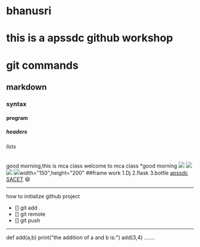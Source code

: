 # bhanusri
# this is a apssdc github workshop
# git commands
## markdown
### syntax
#### program
##### headers
###### lists
good morning,this is mca class welcome to mca class
*good morning
<img src='https://www.google.com/search?q=flower+images+hd&rlz=1C1CHBF_enIN831IN831&sxsrf=ALeKk02F_arA_FJDC4ekJORBhC6IRngngA:1612520213831&tbm=isch&source=iu&ictx=1&fir=xMFvYWBWm5ZRYM%252CHOqXEvxEUfInTM%252C_&vet=1&usg=AI4_-kScmBPbz1ZNn7k1N6u4TTnYq3rdIw&sa=X&ved=2ahUKEwjM9ab0wdLuAhVzwjgGHdm-B8AQ9QF6BAgPEAE&biw=1366&bih=657#imgrc=xMFvYWBWm5ZRYM'>
<img src='https://www.google.com/search?q=flower+images+&tbm=isch&ved=2ahUKEwi83fv2wdLuAhWUkksFHd1XCvcQ2-cCegQIABAA&oq=flower+images+&gs_lcp=CgNpbWcQDDIECCMQJzIFCAAQsQMyBQgAELEDMgUIABCxAzIFCAAQsQMyAggAMgIIADICCAAyBAgAEEMyAggAUPayB1iwuAdgkNwHaABwAHgAgAHGAYgB_wKSAQMwLjKYAQCgAQGqAQtnd3Mtd2l6LWltZ8ABAQ&sclient=img&ei=GxsdYPzjGJSlrtoP3a-puA8&bih=657&biw=1366&rlz=1C1CHBF_enIN831IN831#imgrc=xP0B8ZHMhRvQ2M'>
<img src='https://st3.depositphotos.com/3047333/12924/i/600/depositphotos_129246006-stock-photo-kitten-sitting-in-flowers.jpg'>
<img src='https://st3.depositphotos.com/3047333/12924/i/600/depositphotos_129246006-stock-photo-kitten-sitting-in-flowers.jpg'>width="150",height="200"
##frame work
1.Dj
2.flask
3.bottle
[apssdc](HTTP:||APSSDC.com)
[SACET](HTTP:||SACET.com)
:smile:
<hr>


how to initialize github project
- [] git add .
- [] git remote
- [] git push
<hr>


def add(a,b)
print("the addition of a and b is:")
add(3,4)
.......









